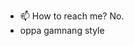 - 📫 How to reach me? No.
- oppa gamnang style
<!---
CHKgrams/CHKgrams is a ✨ special ✨ repository because its `README.md` (this file) appears on your GitHub profile.
You can click the Preview link to take a look at your changes.
--->
